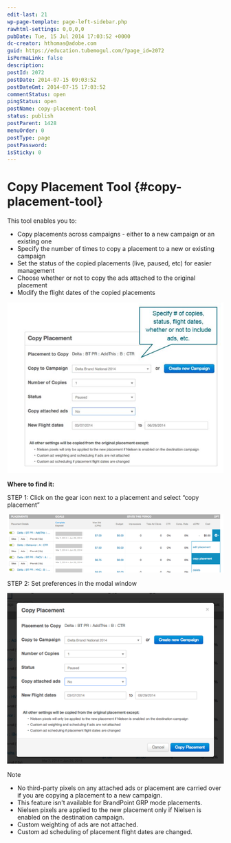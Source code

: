 ```yaml
---
edit-last: 21
wp-page-template: page-left-sidebar.php
rawhtml-settings: 0,0,0,0
pubDate: Tue, 15 Jul 2014 17:03:52 +0000
dc-creator: hthomas@adobe.com
guid: https://education.tubemogul.com/?page_id=2072
isPermaLink: false
description: 
postId: 2072
postDate: 2014-07-15 09:03:52
postDateGmt: 2014-07-15 17:03:52
commentStatus: open
pingStatus: open
postName: copy-placement-tool
status: publish
postParent: 1428
menuOrder: 0
postType: page
postPassword: 
isSticky: 0
---
```


# Copy Placement Tool {#copy-placement-tool}

This tool enables you to:

* Copy placements across campaigns - either to a new campaign or an existing one
* Specify the number of times to copy a placement to a new or existing campaign
* Set the status of the copied placements (live, paused, etc) for easier management
* Choose whether or not to copy the ads attached to the original placement
* Modify the flight dates of the copied placements

[ ![copy placement](assets/copy-placement.jpg)](assets/copy-placement.jpg)

**Where to find it:**

STEP 1: Click on the gear icon next to a placement and select “copy placement”

[ ![Where to find copy](assets/where-to-find-copy.png)](assets/where-to-find-copy.png)

STEP 2:  Set preferences in the modal window

[ ![Set modal](assets/set-modal1.png)](assets/set-modal1.png)

>[!NOTE]
>
>* No third-party pixels on any attached ads or placement are carried over if you are copying a placement to a new campaign.
>* This feature isn't available for BrandPoint GRP mode placements.
>* Nielsen pixels are applied to the new placement only if Nielsen is enabled on the destination campaign.
>* Custom weighting of ads are not attached.
>* Custom ad scheduling of placement flight dates are changed.
